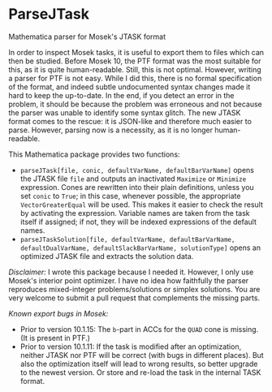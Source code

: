 # ParseJTask
Mathematica parser for Mosek's JTASK format

In order to inspect Mosek tasks, it is useful to export them to files which can then be studied. Before Mosek 10, the PTF format was the most suitable for this, as it is quite human-readable. Still, this is not optimal.
However, writing a parser for PTF is not easy. While I did this, there is no formal specification of the format, and indeed subtle undocumented syntax changes made it hard to keep the up-to-date. In the end, if you detect an error in the problem, it should be because the problem was erroneous and not because the parser was unable to identify some syntax glitch.
The new JTASK format comes to the rescue: it is JSON-like and therefore much easier to parse. However, parsing now is a necessity, as it is no longer human-readable.

This Mathematica package provides two functions:
- `parseJTask[file, conic, defaultVarName, defaultBarVarName]` opens the JTASK file `file` and outputs an inactivated `Maximize` or `Minimize` expression. Cones are rewritten into their plain definitions, unless you set `conic` to `True`; in this case, whenever possible, the appropriate `VectorGreaterEqual` will be used. This makes it easier to check the result by activating the expression. Variable names are taken from the task itself if assigned; if not, they will be indexed expressions of the default names.
- `parseJTaskSolution[file, defaultVarName, defaultBarVarName, defaultDualVarName, defaultSlackBarVarName, solutionType]` opens an optimized JTASK file and extracts the solution data.

_Disclaimer:_ I wrote this package because I needed it. However, I only use Mosek's interior point optimizer. I have no idea how faithfully the parser reproduces mixed-integer problems/solutions or simplex solutions. You are very welcome to submit a pull request that complements the missing parts.

_Known export bugs in Mosek:_
- Prior to version 10.1.15: The `b`-part in ACCs for the `QUAD` cone is missing. (It is present in PTF.)
- Prior to version 10.1.11: If the task is modified after an optimization, neither JTASK nor PTF will be correct (with bugs in different places). But also the optimization itself will lead to wrong results, so better upgrade to the newest version. Or store and re-load the task in the internal TASK format.